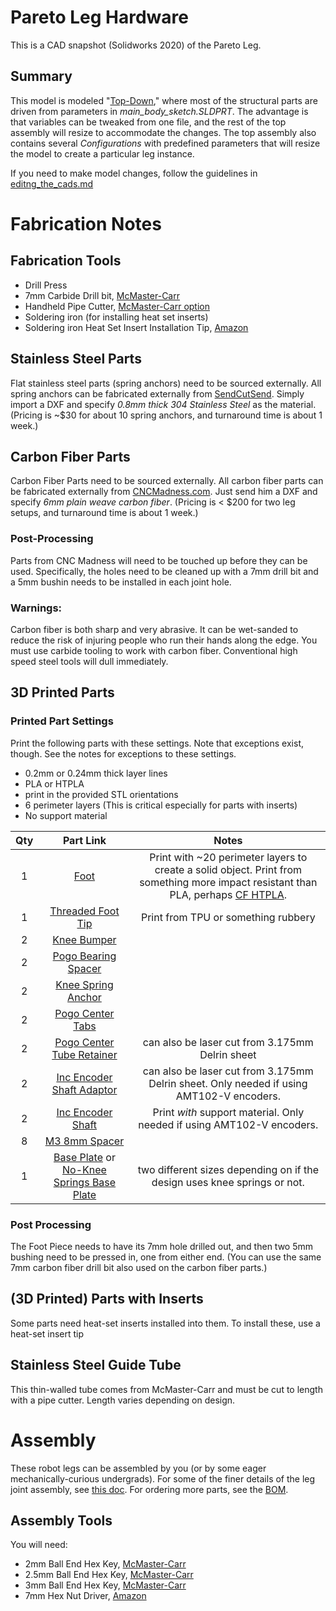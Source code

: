 # Pareto Leg Hardware
This is a CAD snapshot (Solidworks 2020) of the Pareto Leg.

## Summary
This model is modeled "[Top-Down](https://help.solidworks.com/2018/english/SolidWorks/sldworks/c_Top-Down_Design_Overview.htm#:~:text=In%20top%2Ddown%20assembly%20design,moves%20down%20to%20the%20parts.)," where most of the structural parts are driven from parameters in *main\_body\_sketch.SLDPRT*.
The advantage is that variables can be tweaked from one file, and the rest of the top assembly will resize to accommodate the changes.
The top assembly also contains several *Configurations* with predefined parameters that will resize the model to create a particular leg instance.

If you need to make model changes, follow the guidelines in [editng_the_cads.md](./editing_the_cads.md)


# Fabrication Notes

## Fabrication Tools
* Drill Press
* 7mm Carbide Drill bit, [McMaster-Carr](https://www.mcmaster.com/3030A34/)
* Handheld Pipe Cutter, [McMaster-Carr option](https://www.mcmaster.com/pipe-cutters/metal-tube-and-conduit-cutters-8/)
* Soldering iron (for installing heat set inserts)
* Soldering iron Heat Set Insert Installation Tip, [Amazon](https://www.amazon.com/Heat-Set-Inserts-Compatible-SP40NKUS-Connecting/dp/B08B17VQLD)

## Stainless Steel Parts
Flat stainless steel parts (spring anchors) need to be sourced externally.
All spring anchors can be fabricated externally from [SendCutSend](https://sendcutsend.com/).
Simply import a DXF and specify *0.8mm thick 304 Stainless Steel* as the material.
(Pricing is ~$30 for about 10 spring anchors, and turnaround time is about 1 week.)

## Carbon Fiber Parts
Carbon Fiber Parts need to be sourced externally.
All carbon fiber parts can be fabricated externally from [CNCMadness.com](https://cncmadness.com/).
Just send him a DXF and specify *6mm plain weave carbon fiber*.
(Pricing is < $200 for two leg setups, and turnaround time is about 1 week.)

### Post-Processing
Parts from CNC Madness will need to be touched up before they can be used.
Specifically, the holes need to be cleaned up with a 7mm drill bit and a 5mm bushin needs to be installed in each joint hole.

### Warnings:
Carbon fiber is both sharp and very abrasive.
It can be wet-sanded to reduce the risk of injuring people who run their hands along the edge.
You must use carbide tooling to work with carbon fiber.
Conventional high speed steel tools will dull immediately.

## 3D Printed Parts

### Printed Part Settings
Print the following parts with these settings.
Note that exceptions exist, though.
See the notes for exceptions to these settings.

* 0.2mm or 0.24mm thick layer lines
* PLA or HTPLA
* print in the provided STL orientations
* 6 perimeter layers (This is critical especially for parts with inserts)
* No support material

| **Qty** |                                                                    **Part Link**                                                                   |                                                                                                     **Notes**                                                                                                    |
|:-------:|:--------------------------------------------------------------------------------------------------------------------------------------------------:|:----------------------------------------------------------------------------------------------------------------------------------------------------------------------------------------------------------------:|
|    1    | [Foot](./fabrication_exports/stls/foot.STL)                                                                                                        | Print with ~20 perimeter layers to create a solid object. Print from something more impact resistant than PLA, perhaps [CF HTPLA](https://www.proto-pasta.com/products/light-grey-carbon-fiber-composite-htpla). |
|    1    | [Threaded Foot Tip](./fabrication_exports/stls/threaded_foot_tip.STL)                                                                              | Print from TPU or something rubbery                                                                                                                                                                              |
|    2    | [Knee Bumper](./fabrication_exports/stls/knee_bumpter.STL)                                                                                         |                                                                                                                                                                                                                  |
|    2    | [Pogo Bearing Spacer](./fabrication_exports/stls/pogo_bearing_spacer.STL)                                                                          |                                                                                                                                                                                                                  |
|    2    | [Knee Spring Anchor](./fabrication_exports/stls/knee_bumper.STL)                                                                                   |                                                                                                                                                                                                                  |
|    2    | [Pogo Center Tabs](./fabrication_exports/stls/pogo_center_tab.STL)                                                                                 |                                                                                                                                                                                                                  |
|    2    | [Pogo Center Tube Retainer](./fabrication_exports/stls/pogo_center_tube_retainer.STL)                                                              | can also be laser cut from 3.175mm Delrin sheet                                                                                                                                                                  |
|    2    | [Inc Encoder Shaft Adaptor](./fabrication_exports/stls/inc_encoder_shaft_adaptor.STL)                                                              | can also be laser cut from 3.175mm Delrin sheet. Only needed if using AMT102-V encoders.                                                                                                                         |
|    2    | [Inc Encoder Shaft](./fabrication_exports/stls/incremental_encoder_shaft.STL)                                                                      | Print *with* support material. Only needed if using AMT102-V encoders.                                                                                                                                           |
|    8    | [M3 8mm Spacer](./fabrication_exports/stls/8mm_m3_spacer.STL)                                                                                      |                                                                                                                                                                                                                  |
|    1    | [Base Plate](./fabrication_exports/stls/base_plate.STL) or [No-Knee Springs Base Plate](./fabrication_exports/stls/base_plate_no_knee_springs.STL) | two different sizes depending on if the design uses knee springs or not.                                                                                                                                         |

### Post Processing
The Foot Piece needs to have its 7mm hole drilled out, and then two 5mm bushing need to be pressed in, one from either end.
(You can use the same 7mm carbon fiber drill bit also used on the carbon fiber parts.)

## (3D Printed) Parts with Inserts
Some parts need heat-set inserts installed into them.
To install these, use a heat-set insert tip

## Stainless Steel Guide Tube
This thin-walled tube comes from McMaster-Carr and must be cut to length with a pipe cutter. Length varies depending on design.

# Assembly
These robot legs can be assembled by you (or by some eager mechanically-curious undergrads).
For some of the finer details of the leg joint assembly, see [this doc](./knee_assembly_details.pdf).
For ordering more parts, see the [BOM](https://github.com/sburden-group/pareto_leg_hardware/blob/main/leg/no_spring_leg_bom%20L.pdf).

## Assembly Tools
You will need:
* 2mm Ball End Hex Key, [McMaster-Carr](https://www.mcmaster.com/5497A52/)
* 2.5mm Ball End Hex Key, [McMaster-Carr](https://www.mcmaster.com/5497A53/)
* 3mm Ball End Hex Key, [McMaster-Carr](https://www.mcmaster.com/5497A54/)
* 7mm Hex Nut Driver, [Amazon](https://www.amazon.com/gp/product/B000BQJ5ZY)

